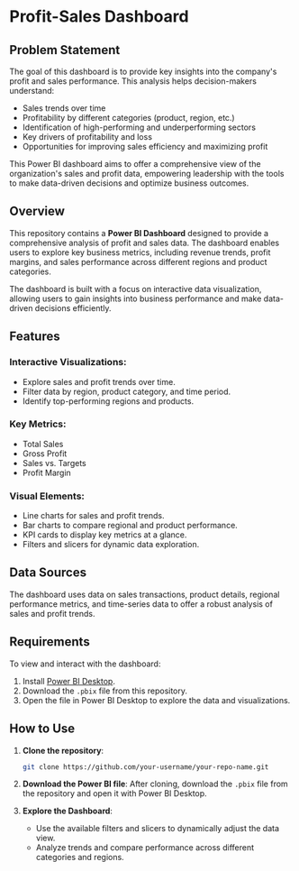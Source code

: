 # Profit-Sales Dashboard

## Problem Statement

The goal of this dashboard is to provide key insights into the company's profit and sales performance. This analysis helps decision-makers understand:

- Sales trends over time
- Profitability by different categories (product, region, etc.)
- Identification of high-performing and underperforming sectors
- Key drivers of profitability and loss
- Opportunities for improving sales efficiency and maximizing profit

This Power BI dashboard aims to offer a comprehensive view of the organization's sales and profit data, empowering leadership with the tools to make data-driven decisions and optimize business outcomes.

## Overview

This repository contains a **Power BI Dashboard** designed to provide a comprehensive analysis of profit and sales data. The dashboard enables users to explore key business metrics, including revenue trends, profit margins, and sales performance across different regions and product categories.

The dashboard is built with a focus on interactive data visualization, allowing users to gain insights into business performance and make data-driven decisions efficiently.

## Features

### Interactive Visualizations:
- Explore sales and profit trends over time.
- Filter data by region, product category, and time period.
- Identify top-performing regions and products.

### Key Metrics:
- Total Sales
- Gross Profit
- Sales vs. Targets
- Profit Margin

### Visual Elements:
- Line charts for sales and profit trends.
- Bar charts to compare regional and product performance.
- KPI cards to display key metrics at a glance.
- Filters and slicers for dynamic data exploration.

## Data Sources

The dashboard uses data on sales transactions, product details, regional performance metrics, and time-series data to offer a robust analysis of sales and profit trends.

## Requirements

To view and interact with the dashboard:
1. Install [Power BI Desktop](https://powerbi.microsoft.com/desktop/).
2. Download the `.pbix` file from this repository.
3. Open the file in Power BI Desktop to explore the data and visualizations.

## How to Use

1. **Clone the repository**:
    ```bash
    git clone https://github.com/your-username/your-repo-name.git
    ```

2. **Download the Power BI file**:
    After cloning, download the `.pbix` file from the repository and open it with Power BI Desktop.

3. **Explore the Dashboard**:
   - Use the available filters and slicers to dynamically adjust the data view.
   - Analyze trends and compare performance across different categories and regions.



